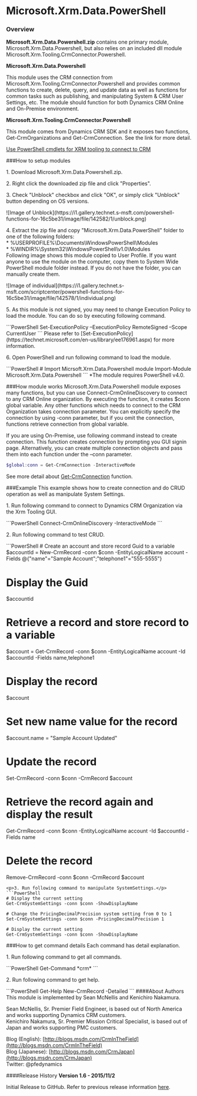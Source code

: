 
# Microsoft.Xrm.Data.PowerShell

### Overview 
**Microsoft.Xrm.Data.Powershell.zip** contains one primary module, Microsoft.Xrm.Data.Powershell, but also relies on an included dll module Microsoft.Xrm.Tooling.CrmConnector.Powershell.  

**Microsoft.Xrm.Data.Powershell** 

This module uses the CRM connection from Microsoft.Xrm.Tooling.CrmConnector.Powershell and provides common functions to create, delete, query, and update data as well as functions for common tasks such as publishing, and manipulating System & CRM User Settings, etc. The module should function for both Dynamics CRM Online and On-Premise environment.  

**Microsoft.Xrm.Tooling.CrmConnector.Powershell**

This module comes from Dynamics CRM SDK and it exposes two functions, Get-CrmOrganizations and Get-CrmConnection. See the link for more detail.

[Use PowerShell cmdlets for XRM tooling to connect to CRM](https://technet.microsoft.com/en-us/library/dn689040.aspx)

###How to setup modules
<p>1. Download Microsoft.Xrm.Data.Powershell.zip.</p> 
<p>2. Right click the downloaded zip file and click "Properties". </p> 
<p>3. Check "Unblock" checkbox and click "OK", or simply click "Unblock" button depending on OS versions. </p> 
![Image of Unblock](https://i1.gallery.technet.s-msft.com/powershell-functions-for-16c5be31/image/file/142582/1/unblock.png)
<p>4. Extract the zip file and copy "Microsoft.Xrm.Data.PowerShell" folder to one of the following folders:<br/>
  * %USERPROFILE%\Documents\WindowsPowerShell\Modules<br/>
  * %WINDIR%\System32\WindowsPowerShell\v1.0\Modules<br/>
Following image shows this module copied to User Profile. If you want anyone to use the module on the computer, copy them to System Wide PowerShell module folder instead. If you do not have the folder, you can manually create them.</p> 
![Image of individual](https://i1.gallery.technet.s-msft.com/scriptcenter/powershell-functions-for-16c5be31/image/file/142578/1/individual.png)
<p>5. As this module is not signed, you may need to change Execution Policy to load the module. You can do so by executing following command. </p> 
```PowerShell
 Set-ExecutionPolicy –ExecutionPolicy RemoteSigned –Scope CurrentUser
```
Please refer to 
[Set-ExecutionPolicy](https://technet.microsoft.com/en-us/library/ee176961.aspx) 
for more information.
<p>6. Open PowerShell and run following command to load the module. </p> 
```PowerShell
# Import Micrsoft.Xrm.Data.Powershell module 
Import-Module Microsoft.Xrm.Data.Powershell
```
*The module requires PowerShell v4.0.

###How module works
Microsoft.Xrm.Data.Powershell module exposes many functions, but you can use Connect-CrmOnlineDiscovery to connect to any CRM Online organization. By executing the function, it creates $conn global variable. Any other functions which needs to connect to the CRM Organization takes connection parameter. You can explicitly specify the connection by using -conn parameter, but if you omit the connection, functions retrieve connection from global variable.

If you are using On-Premise, use following command instead to create connection. This function creates connection by prompting you GUI signin page.  Alternatively, you can create multiple connection objects and pass them into each function under the –conn parameter.

```PowerShell
$global:conn = Get-CrmConnection -InteractiveMode
```
See more detail about [Get-CrmConnection](https://technet.microsoft.com/en-us/library/dn756303.aspx) function.<br/>

###Example
This example shows how to create connection and do CRUD operation as well as manipulate System Settings.
<p>1. Run following command to connect to Dynamics CRM Organization via  the Xrm Tooling GUI.</p>
```PowerShell
Connect-CrmOnlineDiscovery -InteractiveMode
```
<p>2. Run following command to test CRUD.</p>
```PowerShell
# Create an account and store record Guid to a variable 
$accountId = New-CrmRecord -conn $conn -EntityLogicalName account -Fields @{"name"="Sample Account";"telephone1"="555-5555"} 
 
# Display the Guid 
$accountid 
 
# Retrieve a record and store record to a variable 
$account = Get-CrmRecord -conn $conn -EntityLogicalName account -Id $accountId -Fields name,telephone1 
 
# Display the record 
$account 
 
# Set new name value for the record 
$account.name = "Sample Account Updated" 
 
# Update the record 
Set-CrmRecord -conn $conn -CrmRecord $account 
 
# Retrieve the record again and display the result 
Get-CrmRecord -conn $conn -EntityLogicalName account -Id $accountId -Fields name 
 
# Delete the record 
Remove-CrmRecord -conn $conn -CrmRecord $account
```
<p>3. Run following command to manipulate SystemSettings.</p>
```PowerShell
# Display the current setting 
Get-CrmSystemSettings -conn $conn -ShowDisplayName 
 
# Change the PricingDecimalPrecision system setting from 0 to 1 
Set-CrmSystemSettings -conn $conn -PricingDecimalPrecision 1 
 
# Display the current setting 
Get-CrmSystemSettings -conn $conn -ShowDisplayName
```
###How to get command details
Each command has detail explanation.
<p>1. Run following command to get all commands.</p>
```PowerShell
Get-Command *crm*
```
<p>2. Run following command to get help.</p>
```PowerShell
Get-Help New-CrmRecord -Detailed
```
####About Authors
This module is implemented by Sean McNellis and Kenichiro Nakamura.
 
Sean McNellis, Sr. Premier Field Engineer, is based out of North America and works supporting Dynamics CRM customers.<br/>
Kenichiro Nakamura, Sr. Premier Mission Critical Specialist, is based out of Japan and works supporting PMC customers.
 
Blog (English): [http://blogs.msdn.com/CrmInTheField](http://blogs.msdn.com/CrmInTheField) <br/>
Blog (Japanese): [http://blogs.msdn.com/CrmJapan](http://blogs.msdn.com/CrmJapan) <br/>
Twitter: @pfedynamics

####Release History
**Version 1.6 - 2015/11/2**

Initial Release to GitHub. Refer to previous release information [here](https://gallery.technet.microsoft.com/PowerShell-functions-for-16c5be31).
